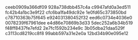 ceeb0909a366df09
928a738dbb457c4a
c9947afd0a3ed511
fc42b4a1bc3e9f22
cfc6ba1fa49dc92e
1e0fd65c373850bd
c78710363b75f645
e924031380452f32
eed6c0734e4036e0
0078239f67961dee
e4d86e70869b3d33
5dec252a6b34b519
f48ff8437fe7efd2
2e7fc1592b234e9c
3b05dba21daa529f
c3113cd8219cc8f8
99abb597a31e2e0a
12bd34b90e095e12
